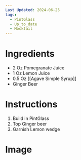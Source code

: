 ```yaml
---
Last Updated: 2024-06-25
tags:
  - PintGlass
  - Up_to_date
  - Mocktail
---
```


# Ingredients
- 2 Oz Pomegranate Juice
- 1 Oz Lemon Juice
- 0.5 Oz [[Agave Simple Syrup]]
- Ginger Beer

# Instructions
1. Build in PintGlass
2. Top Ginger beer
3. Garnish Lemon wedge

# Image
